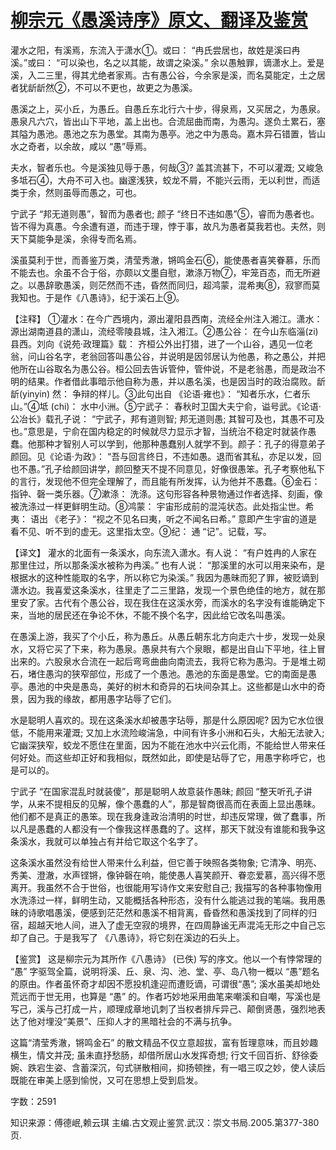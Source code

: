 # [柳宗元《愚溪诗序》原文、翻译及鉴赏](https://www.vrrw.net/wx/14124.html)

灌水之阳，有溪焉，东流入于潇水①。或曰： “冉氏尝居也，故姓是溪曰冉溪。”或曰： “可以染也，名之以其能，故谓之染溪。” 余以愚触罪，谪潇水上。爱是溪，入二三里，得其尤绝者家焉。古有愚公谷，今余家是溪，而名莫能定，土之居者犹龂龂然②，不可以不更也，故更之为愚溪。

愚溪之上，买小丘，为愚丘。自愚丘东北行六十步，得泉焉，又买居之，为愚泉。愚泉凡六穴，皆出山下平地，盖上出也。合流屈曲而南，为愚沟。遂负土累石，塞其隘为愚池。愚池之东为愚堂。其南为愚亭。池之中为愚岛。嘉木异石错置，皆山水之奇者，以余故，咸以 “愚”辱焉。

夫水，智者乐也。今是溪独见辱于愚，何哉③? 盖其流甚下，不可以灌溉; 又峻急多坻石④，大舟不可入也。幽邃浅狭，蛟龙不屑，不能兴云雨，无以利世，而适类于余，然则虽辱而愚之，可也。

宁武子 “邦无道则愚”，智而为愚者也; 颜子 “终日不违如愚”⑤，睿而为愚者也。皆不得为真愚。今余遭有道，而违于理，悖于事，故凡为愚者莫我若也。夫然，则天下莫能争是溪，余得专而名焉。

溪虽莫利于世，而善鉴万类，清莹秀澈，锵鸣金石⑥，能使愚者喜笑眷慕，乐而不能去也。余虽不合于俗，亦颇以文墨自慰，漱涤万物⑦，牢笼百态，而无所避之。以愚辞歌愚溪，则茫然而不违，昏然而同归，超鸿蒙，混希夷⑧，寂寥而莫我知也。于是作《八愚诗》，纪于溪石上⑨。



【注释】 ①灌水：在今广西境内，源出灌阳县西南，流经全州注入湘江。潇水： 源出湖南道县的潇山，流经零陵县城，注入湘江。②愚公谷： 在今山东临淄(zi) 县西。刘向《说苑·政理篇》载： 齐桓公外出打猎，进了一个山谷，遇见一位老翁，问山谷名字，老翁回答叫愚公谷，并说明是因邻居认为他愚，称之愚公，并把他所在山谷取名为愚公谷。桓公回去告诉管仲，管仲说，不是老翁愚，而是政治不明的结果。作者借此事暗示他自称为愚，并以愚名溪，也是因当时的政治腐败。龂龂(yinyin) 然： 争辩的样儿。③此句出自 《论语·雍也》： “知者乐水，仁者乐山。”④坻 (chi)： 水中小洲。⑤宁武子： 春秋时卫国大夫宁俞，谥号武。《论语·公冶长》载孔子说： “宁武子，邦有道则智; 邦无道则愚; 其智可及也，其愚不可及也。”意思是，宁俞在国内稳定的时候就尽力显示才智，当统治不稳定时就装作愚蠢。他那种才智别人可以学到，他那种愚蠢别人就学不到。颜子：孔子的得意弟子颜回。见《论语·为政》： “吾与回言终日，不违如愚。退而省其私，亦足以发，回也不愚。”孔子给颜回讲学，颜回整天不提不同意见，好像很愚笨。孔子考察他私下的言行，发现他不但完全理解了，而且能有所发挥，认为他并不愚蠢。⑥金石： 指钟、磬一类乐器。⑦漱涤： 洗涤。这句形容各种景物通过作者选择、刻画，像被洗涤过一样更鲜明生动。⑧鸿蒙： 宇宙形成前的混沌状态。此处指尘世。希夷： 语出 《老子》： “视之不见名曰夷，听之不闻名曰希。” 意即产生宇宙的道是看不见、听不到的虚无。这里指太空。⑨纪： 通 “记”。记载，写。

【译文】 灌水的北面有一条溪水，向东流入潇水。有人说： “有户姓冉的人家在那里住过，所以那条溪水被称为冉溪。” 也有人说： “那溪里的水可以用来染布，是根据水的这种性能取的名字，所以称它为染溪。” 我因为愚昧而犯了罪，被贬谪到潇水边。我喜爱这条溪水，往里走了二三里路，发现一个景色绝佳的地方，就在那里安了家。古代有个愚公谷，现在我住在这溪水旁，而溪水的名字没有谁能确定下来，当地的居民还在争论不休，不能不换个名字，因此给它改名叫愚溪。

在愚溪上游，我买了个小丘，称为愚丘。从愚丘朝东北方向走六十步，发现一处泉水，又将它买了下来，称为愚泉。愚泉共有六个泉眼，都是出自山下平地，往上冒出来的。六股泉水合流在一起后弯弯曲曲向南流去，我将它称为愚沟。于是堆土砌石，堵住愚沟的狭窄部位，形成了一个愚池。愚池的东面是愚堂。它的南面是愚亭。愚池的中央是愚岛，美好的树木和奇异的石块间杂其上。这些都是山水中的奇景，因为我的缘故，都用愚字玷辱了它们。

水是聪明人喜欢的。现在这条溪水却被愚字玷辱，那是什么原因呢? 因为它水位很低，不能用来灌溉; 又加上水流险峻湍急，中间有许多小洲和石头，大船无法驶入; 它幽深狭窄，蛟龙不愿住在里面，因为不能在池水中兴云化雨，不能给世人带来任何好处。而这些却正好和我相似，既然如此，即使是玷辱了它，用愚字称呼它，也是可以的。

宁武子 “在国家混乱时就装傻”，那是聪明人故意装作愚昧; 颜回 “整天听孔子讲学，从来不提相反的见解，像个愚蠢的人”，那是智商很高而在表面上显出愚昧。他们都不是真正的愚笨。现在我身逢政治清明的时世，却违反常理，做了蠢事，所以凡是愚蠢的人都没有一个像我这样愚蠢的了。这样，那天下就没有谁能和我争这条溪水，我就可以单独占有并给它取这个名字了。

这条溪水虽然没有给世人带来什么利益，但它善于映照各类物象; 它清净、明亮、秀美、澄澈，水声铿锵，像钟磬在响，能使愚人喜笑颜开、眷恋爱慕，高兴得不愿离开。我虽然不合于世俗，也很能用写诗作文来安慰自己; 我描写的各种事物像用水洗涤过一样，鲜明生动，又能概括各种形态，没有什么能逃过我的笔端。我用愚昧的诗歌唱愚溪，便感到茫茫然和愚溪不相背离，昏昏然和愚溪找到了同样的归宿，超越天地人间，进入了虚无空寂的境界，在四周静谧无声混沌无形之中自己忘却了自己。于是我写了 《八愚诗》，将它刻在溪边的石头上。

【鉴赏】 这是柳宗元为其所作《八愚诗》 (已佚) 写的序文。他以一个有悖常理的 “愚” 字驱驾全篇，说明将溪、丘、泉、沟、池、堂、亭、岛八物一概以 “愚”题名的原由。作者虽怀奇才却因不愿投机逢迎而遭贬谪，可谓很“愚”; 溪水虽美却地处荒远而于世无用，也算是 “愚” 的。作者巧妙地采用曲笔来嘲溪和自嘲，写溪也是写己，溪与己打成一片，顺理成章地讥刺了当权者排斥异己、颠倒贤愚，强烈地表达了他对埋没“美景”、压抑人才的黑暗社会的不满与抗争。

这篇“清莹秀澈，锵鸣金石” 的散文精品不仅立意超拔，富有哲理意味，而且妙趣横生，情文并茂; 虽未直抒愁肠，却借所居山水发挥奇想; 行文千回百折、舒徐委婉、跌宕生姿、含蓄深沉，句式骈散相间，抑扬顿挫，有一唱三叹之妙，使人读后既能在审美上感到愉悦，又可在思想上受到启发。

字数：2591

知识来源：傅德岷,赖云琪 主编.古文观止鉴赏.武汉：崇文书局.2005.第377-380页.

